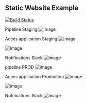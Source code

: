 Static Website Example
----------------------

[![Build Status](http://192.168.56.106:8080/buildStatus/icon?job=static-website)](http://192.168.56.106:8080/job/static-website/)

Pipeline Staging
![image](https://user-images.githubusercontent.com/117050560/209450880-17423f7e-dfcf-45e4-9b10-69740f29da94.png)

Acces application Staging
![image](https://user-images.githubusercontent.com/117050560/209450917-3e7dbbf3-e8d5-482e-8c71-9518d297f6d3.png)

![image](https://user-images.githubusercontent.com/117050560/209450932-2767b478-4a69-4e43-8367-a51a39402ccf.png)

Notifications Slack
![image](https://user-images.githubusercontent.com/117050560/209451135-36708ef3-e331-421e-9a19-ca2040d4abfa.png)


pipeline PROD
![image](https://user-images.githubusercontent.com/117050560/209451022-6a580e4e-a945-4efc-8969-9aa337ac2ba4.png)

Acces application Production
![image](https://user-images.githubusercontent.com/117050560/209451042-19fa2337-a115-46ff-a529-255082c6a89d.png)

![image](https://user-images.githubusercontent.com/117050560/209451050-ecc94e8a-0380-4782-ade1-5bd13f2eaa81.png)

Notifications Slack
![image](https://user-images.githubusercontent.com/117050560/209451149-be03925a-2c49-41af-b21d-97383b2ea4b2.png)

